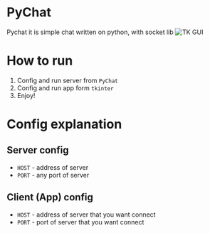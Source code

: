 # PyChat

Pychat it is simple chat written on python, with socket lib
![TK GUI]("../images/screenshot_1.jpg" "Tkinter image of GUI")

# How to run

1. Config and run server from `PyChat`
2. Config and run app form `tkinter`
3. Enjoy!

# Config explanation

## Server config

- `HOST` - address of server
- `PORT` - any port of server

## Client (App) config

- `HOST` - address of server that you want connect
- `PORT` - port of server that you want connect
